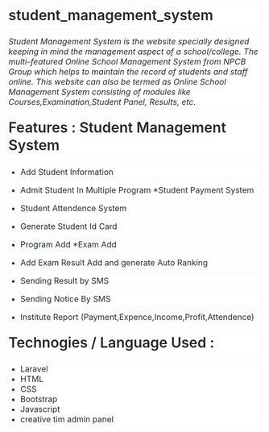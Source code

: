<h1 style='box-sizing: border-box; font-size: 2em; margin-top: 0px !important; margin-right: 0px; margin-bottom: 16px; margin-left: 0px; font-weight: 600; line-height: 1.25; padding-bottom: 0.3em; border-bottom: 1px solid var(--color-border-secondary); color: rgb(36, 41, 46); font-family: -apple-system, BlinkMacSystemFont, "Segoe UI", Helvetica, Arial, sans-serif, "Apple Color Emoji", "Segoe UI Emoji"; font-style: normal; font-variant-ligatures: normal; font-variant-caps: normal; letter-spacing: normal; orphans: 2; text-align: start; text-indent: 0px; text-transform: none; white-space: normal; widows: 2; word-spacing: 0px; -webkit-text-stroke-width: 0px; background-color: rgb(255, 255, 255); text-decoration-style: initial; text-decoration-color: initial;'>student_management_system</h1>
<p style='box-sizing: border-box; margin-top: 0px; margin-bottom: 16px; color: rgb(36, 41, 46); font-family: -apple-system, BlinkMacSystemFont, "Segoe UI", Helvetica, Arial, sans-serif, "Apple Color Emoji", "Segoe UI Emoji"; font-size: 16px; font-style: normal; font-variant-ligatures: normal; font-variant-caps: normal; font-weight: 400; letter-spacing: normal; orphans: 2; text-align: start; text-indent: 0px; text-transform: none; white-space: normal; widows: 2; word-spacing: 0px; -webkit-text-stroke-width: 0px; background-color: rgb(255, 255, 255); text-decoration-style: initial; text-decoration-color: initial;'><em>Student Management System is the website specially designed keeping in mind the management aspect of a school/college. The multi-featured Online School Management System from NPCB Group which helps to maintain the record of students and staff online. This website can also be termed as Online School Management System consisting of modules like Courses,Examination,Student Panel, Results, etc.</em></p>
<h1 style='box-sizing: border-box; font-size: 2em; margin: 24px 0px 16px; font-weight: 600; line-height: 1.25; padding-bottom: 0.3em; border-bottom: 1px solid var(--color-border-secondary); color: rgb(36, 41, 46); font-family: -apple-system, BlinkMacSystemFont, "Segoe UI", Helvetica, Arial, sans-serif, "Apple Color Emoji", "Segoe UI Emoji"; font-style: normal; font-variant-ligatures: normal; font-variant-caps: normal; letter-spacing: normal; orphans: 2; text-align: start; text-indent: 0px; text-transform: none; white-space: normal; widows: 2; word-spacing: 0px; -webkit-text-stroke-width: 0px; background-color: rgb(255, 255, 255); text-decoration-style: initial; text-decoration-color: initial;'><a class="anchor" href="https://github.com/vsshegur/student_management_system#features--student-management-system" style="box-sizing: border-box; background-color: initial; color: var(--color-text-link-primary); text-decoration: none; float: left; padding-right: 4px; margin-left: -20px; line-height: 1;"></a>Features : Student Management System</h1>
<ul>
    <li style='box-sizing: border-box; margin-top: 0px; margin-bottom: 16px; color: rgb(36, 41, 46); font-family: -apple-system, BlinkMacSystemFont, "Segoe UI", Helvetica, Arial, sans-serif, "Apple Color Emoji", "Segoe UI Emoji"; font-size: 16px; font-style: normal; font-variant-ligatures: normal; font-variant-caps: normal; font-weight: 400; letter-spacing: normal; orphans: 2; text-align: start; text-indent: 0px; text-transform: none; white-space: normal; widows: 2; word-spacing: 0px; -webkit-text-stroke-width: 0px; background-color: rgb(255, 255, 255); text-decoration-style: initial; text-decoration-color: initial;'>Add Student Information&nbsp;</li>
    <li style='box-sizing: border-box; margin-top: 0px; margin-bottom: 16px; color: rgb(36, 41, 46); font-family: -apple-system, BlinkMacSystemFont, "Segoe UI", Helvetica, Arial, sans-serif, "Apple Color Emoji", "Segoe UI Emoji"; font-size: 16px; font-style: normal; font-variant-ligatures: normal; font-variant-caps: normal; font-weight: 400; letter-spacing: normal; orphans: 2; text-align: start; text-indent: 0px; text-transform: none; white-space: normal; widows: 2; word-spacing: 0px; -webkit-text-stroke-width: 0px; background-color: rgb(255, 255, 255); text-decoration-style: initial; text-decoration-color: initial;'>Admit Student In Multiple Program *Student Payment System&nbsp;</li>
    <li style='box-sizing: border-box; margin-top: 0px; margin-bottom: 16px; color: rgb(36, 41, 46); font-family: -apple-system, BlinkMacSystemFont, "Segoe UI", Helvetica, Arial, sans-serif, "Apple Color Emoji", "Segoe UI Emoji"; font-size: 16px; font-style: normal; font-variant-ligatures: normal; font-variant-caps: normal; font-weight: 400; letter-spacing: normal; orphans: 2; text-align: start; text-indent: 0px; text-transform: none; white-space: normal; widows: 2; word-spacing: 0px; -webkit-text-stroke-width: 0px; background-color: rgb(255, 255, 255); text-decoration-style: initial; text-decoration-color: initial;'>Student Attendence System&nbsp;</li>
    <li style='box-sizing: border-box; margin-top: 0px; margin-bottom: 16px; color: rgb(36, 41, 46); font-family: -apple-system, BlinkMacSystemFont, "Segoe UI", Helvetica, Arial, sans-serif, "Apple Color Emoji", "Segoe UI Emoji"; font-size: 16px; font-style: normal; font-variant-ligatures: normal; font-variant-caps: normal; font-weight: 400; letter-spacing: normal; orphans: 2; text-align: start; text-indent: 0px; text-transform: none; white-space: normal; widows: 2; word-spacing: 0px; -webkit-text-stroke-width: 0px; background-color: rgb(255, 255, 255); text-decoration-style: initial; text-decoration-color: initial;'>Generate Student Id Card&nbsp;</li>
    <li style='box-sizing: border-box; margin-top: 0px; margin-bottom: 16px; color: rgb(36, 41, 46); font-family: -apple-system, BlinkMacSystemFont, "Segoe UI", Helvetica, Arial, sans-serif, "Apple Color Emoji", "Segoe UI Emoji"; font-size: 16px; font-style: normal; font-variant-ligatures: normal; font-variant-caps: normal; font-weight: 400; letter-spacing: normal; orphans: 2; text-align: start; text-indent: 0px; text-transform: none; white-space: normal; widows: 2; word-spacing: 0px; -webkit-text-stroke-width: 0px; background-color: rgb(255, 255, 255); text-decoration-style: initial; text-decoration-color: initial;'>Program Add *Exam Add&nbsp;</li>
    <li style='box-sizing: border-box; margin-top: 0px; margin-bottom: 16px; color: rgb(36, 41, 46); font-family: -apple-system, BlinkMacSystemFont, "Segoe UI", Helvetica, Arial, sans-serif, "Apple Color Emoji", "Segoe UI Emoji"; font-size: 16px; font-style: normal; font-variant-ligatures: normal; font-variant-caps: normal; font-weight: 400; letter-spacing: normal; orphans: 2; text-align: start; text-indent: 0px; text-transform: none; white-space: normal; widows: 2; word-spacing: 0px; -webkit-text-stroke-width: 0px; background-color: rgb(255, 255, 255); text-decoration-style: initial; text-decoration-color: initial;'>Add Exam Result Add and generate Auto Ranking&nbsp;</li>
    <li style='box-sizing: border-box; margin-top: 0px; margin-bottom: 16px; color: rgb(36, 41, 46); font-family: -apple-system, BlinkMacSystemFont, "Segoe UI", Helvetica, Arial, sans-serif, "Apple Color Emoji", "Segoe UI Emoji"; font-size: 16px; font-style: normal; font-variant-ligatures: normal; font-variant-caps: normal; font-weight: 400; letter-spacing: normal; orphans: 2; text-align: start; text-indent: 0px; text-transform: none; white-space: normal; widows: 2; word-spacing: 0px; -webkit-text-stroke-width: 0px; background-color: rgb(255, 255, 255); text-decoration-style: initial; text-decoration-color: initial;'>Sending Result by SMS&nbsp;</li>
    <li style='box-sizing: border-box; margin-top: 0px; margin-bottom: 16px; color: rgb(36, 41, 46); font-family: -apple-system, BlinkMacSystemFont, "Segoe UI", Helvetica, Arial, sans-serif, "Apple Color Emoji", "Segoe UI Emoji"; font-size: 16px; font-style: normal; font-variant-ligatures: normal; font-variant-caps: normal; font-weight: 400; letter-spacing: normal; orphans: 2; text-align: start; text-indent: 0px; text-transform: none; white-space: normal; widows: 2; word-spacing: 0px; -webkit-text-stroke-width: 0px; background-color: rgb(255, 255, 255); text-decoration-style: initial; text-decoration-color: initial;'>Sending Notice By SMS&nbsp;</li>
    <li style='box-sizing: border-box; margin-top: 0px; margin-bottom: 16px; color: rgb(36, 41, 46); font-family: -apple-system, BlinkMacSystemFont, "Segoe UI", Helvetica, Arial, sans-serif, "Apple Color Emoji", "Segoe UI Emoji"; font-size: 16px; font-style: normal; font-variant-ligatures: normal; font-variant-caps: normal; font-weight: 400; letter-spacing: normal; orphans: 2; text-align: start; text-indent: 0px; text-transform: none; white-space: normal; widows: 2; word-spacing: 0px; -webkit-text-stroke-width: 0px; background-color: rgb(255, 255, 255); text-decoration-style: initial; text-decoration-color: initial;'>Institute Report (Payment,Expence,Income,Profit,Attendence)</li>
</ul>
<h1 style='box-sizing: border-box; font-size: 2em; margin: 24px 0px 16px; font-weight: 600; line-height: 1.25; padding-bottom: 0.3em; border-bottom: 1px solid var(--color-border-secondary); color: rgb(36, 41, 46); font-family: -apple-system, BlinkMacSystemFont, "Segoe UI", Helvetica, Arial, sans-serif, "Apple Color Emoji", "Segoe UI Emoji"; font-style: normal; font-variant-ligatures: normal; font-variant-caps: normal; letter-spacing: normal; orphans: 2; text-align: start; text-indent: 0px; text-transform: none; white-space: normal; widows: 2; word-spacing: 0px; -webkit-text-stroke-width: 0px; background-color: rgb(255, 255, 255); text-decoration-style: initial; text-decoration-color: initial;'><a class="anchor" href="https://github.com/vsshegur/student_management_system#technogies--language-used-" style="box-sizing: border-box; background-color: initial; color: var(--color-text-link-primary); text-decoration: none; float: left; padding-right: 4px; margin-left: -20px; line-height: 1;"></a>Technogies / Language Used :</h1>
<ul>
    <li style='box-sizing: border-box; margin-top: 0px; margin-bottom: 0px !important; color: rgb(36, 41, 46); font-family: -apple-system, BlinkMacSystemFont, "Segoe UI", Helvetica, Arial, sans-serif, "Apple Color Emoji", "Segoe UI Emoji"; font-size: 16px; font-style: normal; font-variant-ligatures: normal; font-variant-caps: normal; font-weight: 400; letter-spacing: normal; orphans: 2; text-align: start; text-indent: 0px; text-transform: none; white-space: normal; widows: 2; word-spacing: 0px; -webkit-text-stroke-width: 0px; background-color: rgb(255, 255, 255); text-decoration-style: initial; text-decoration-color: initial;'>Laravel&nbsp;</li>
    <li style='box-sizing: border-box; margin-top: 0px; margin-bottom: 0px !important; color: rgb(36, 41, 46); font-family: -apple-system, BlinkMacSystemFont, "Segoe UI", Helvetica, Arial, sans-serif, "Apple Color Emoji", "Segoe UI Emoji"; font-size: 16px; font-style: normal; font-variant-ligatures: normal; font-variant-caps: normal; font-weight: 400; letter-spacing: normal; orphans: 2; text-align: start; text-indent: 0px; text-transform: none; white-space: normal; widows: 2; word-spacing: 0px; -webkit-text-stroke-width: 0px; background-color: rgb(255, 255, 255); text-decoration-style: initial; text-decoration-color: initial;'>HTML&nbsp;</li>
    <li style='box-sizing: border-box; margin-top: 0px; margin-bottom: 0px !important; color: rgb(36, 41, 46); font-family: -apple-system, BlinkMacSystemFont, "Segoe UI", Helvetica, Arial, sans-serif, "Apple Color Emoji", "Segoe UI Emoji"; font-size: 16px; font-style: normal; font-variant-ligatures: normal; font-variant-caps: normal; font-weight: 400; letter-spacing: normal; orphans: 2; text-align: start; text-indent: 0px; text-transform: none; white-space: normal; widows: 2; word-spacing: 0px; -webkit-text-stroke-width: 0px; background-color: rgb(255, 255, 255); text-decoration-style: initial; text-decoration-color: initial;'>CSS&nbsp;</li>
    <li style='box-sizing: border-box; margin-top: 0px; margin-bottom: 0px !important; color: rgb(36, 41, 46); font-family: -apple-system, BlinkMacSystemFont, "Segoe UI", Helvetica, Arial, sans-serif, "Apple Color Emoji", "Segoe UI Emoji"; font-size: 16px; font-style: normal; font-variant-ligatures: normal; font-variant-caps: normal; font-weight: 400; letter-spacing: normal; orphans: 2; text-align: start; text-indent: 0px; text-transform: none; white-space: normal; widows: 2; word-spacing: 0px; -webkit-text-stroke-width: 0px; background-color: rgb(255, 255, 255); text-decoration-style: initial; text-decoration-color: initial;'>Bootstrap&nbsp;</li>
    <li style='box-sizing: border-box; margin-top: 0px; margin-bottom: 0px !important; color: rgb(36, 41, 46); font-family: -apple-system, BlinkMacSystemFont, "Segoe UI", Helvetica, Arial, sans-serif, "Apple Color Emoji", "Segoe UI Emoji"; font-size: 16px; font-style: normal; font-variant-ligatures: normal; font-variant-caps: normal; font-weight: 400; letter-spacing: normal; orphans: 2; text-align: start; text-indent: 0px; text-transform: none; white-space: normal; widows: 2; word-spacing: 0px; -webkit-text-stroke-width: 0px; background-color: rgb(255, 255, 255); text-decoration-style: initial; text-decoration-color: initial;'>Javascript&nbsp;</li>
    <li style='box-sizing: border-box; margin-top: 0px; margin-bottom: 0px !important; color: rgb(36, 41, 46); font-family: -apple-system, BlinkMacSystemFont, "Segoe UI", Helvetica, Arial, sans-serif, "Apple Color Emoji", "Segoe UI Emoji"; font-size: 16px; font-style: normal; font-variant-ligatures: normal; font-variant-caps: normal; font-weight: 400; letter-spacing: normal; orphans: 2; text-align: start; text-indent: 0px; text-transform: none; white-space: normal; widows: 2; word-spacing: 0px; -webkit-text-stroke-width: 0px; background-color: rgb(255, 255, 255); text-decoration-style: initial; text-decoration-color: initial;'>creative tim admin panel</li>
</ul>
